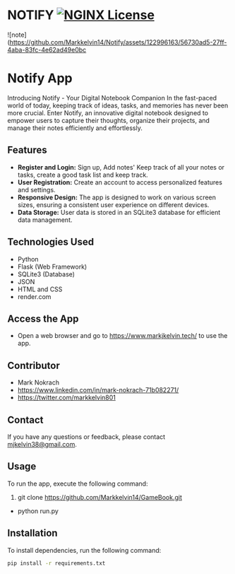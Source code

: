 # NOTIFY [![NGINX License](https://img.shields.io/badge/license-NGINX-brightgreen.svg)](LICENSE)
![note](https://github.com/Markkelvin14/Notify/assets/122996163/56730ad5-27ff-4aba-83fc-4e62ad49e0bc


# Notify App

Introducing Notify - Your Digital Notebook Companion
In the fast-paced world of today, keeping track of ideas, tasks, and memories has never been more crucial. Enter Notify, an innovative digital notebook designed to empower users to capture their thoughts, organize their projects, and manage their notes efficiently and effortlessly.

## Features

- **Register and Login:** Sign up, Add notes' Keep track of all your notes or tasks, create a good task list and keep track.
- **User Registration:** Create an account to access personalized features and settings.
- **Responsive Design:** The app is designed to work on various screen sizes, ensuring a consistent user experience on different devices.
- **Data Storage:** User data is stored in an SQLite3 database for efficient data management.

## Technologies Used
- Python
- Flask (Web Framework)
- SQLite3 (Database)
- JSON
- HTML and CSS
- render.com

## Access the App
- Open a web browser and go to https://www.markjkelvin.tech/ to use the app.

## Contributor

- Mark Nokrach
- https://www.linkedin.com/in/mark-nokrach-71b082271/
- https://twitter.com/markkelvin801

## Contact

If you have any questions or feedback, please contact [mjkelvin38@gmail.com](mailto:mjkelvin38@gmail.com).

## Usage
To run the app, execute the following command:

1. git clone https://github.com/Markkelvin14/GameBook.git

- python run.py

## Installation

To install dependencies, run the following command:

```bash
pip install -r requirements.txt


